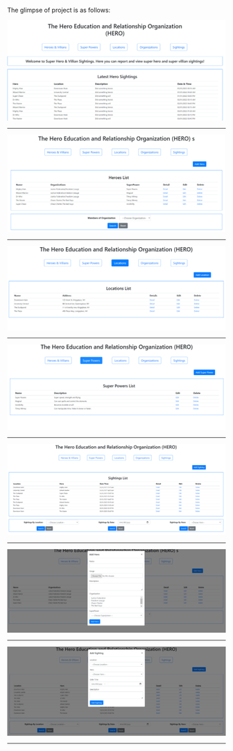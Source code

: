 The glimpse of project is as follows:

<p>
    <img src="/Screenshot/homepage.png" />
</p>

<hr/>

<p>
    <img src="/Screenshot/heropage.png" />
</p>

<hr/>
<p>
    <img src="/Screenshot/locationPage.png" />
</p>

<hr/>
<p>
    <img src="/Screenshot/superPowerPage.png" />
</p>

<hr/>
<p>
    <img src="/Screenshot/sightingPage.png" />
</p>

<hr/>
<p>
    <img src="/Screenshot/addHero.png" />
</p>

<hr/>
<p>
    <img src="/Screenshot/addSighting.png" />
</p>

<hr/>
